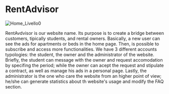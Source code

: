 # RentAdvisor
![Home_Livello0]()

RentAvdvisor is our website name. Its purpose is to create a bridge between customers, tipically students, and rental owners.
Basically, a new user can see the ads for apartments or beds in the home page. Then, is possible to subscribe and access more functionalities.
We have 3 different accounts typologies: the student, the owner and the administrator of the website.
Briefly, the student can message with the owner and request accomodation by specifing the period; while the owner can acept the request and stipulate a contract, as well as manage his ads in a personal page.
Lastly, the administrator is the one who care the website from an higher point of view; he/she can generate statistics about th website's usage and modify the FAQ section.
